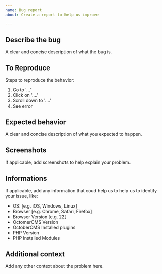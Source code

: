 ```yaml
---
name: Bug report
about: Create a report to help us improve

---
```


## Describe the bug
A clear and concise description of what the bug is.

## To Reproduce

Steps to reproduce the behavior:

1. Go to '...'
2. Click on '....'
3. Scroll down to '....'
4. See error

## Expected behavior

A clear and concise description of what you expected to happen.

## Screenshots

If applicable, add screenshots to help explain your problem.

## Informations

If applicable, add any information that coud help us to help us to identify your issue, like:

 - OS: [e.g. iOS, Windows, Linux]
 - Browser [e.g. Chrome, Safari, Firefox]
 - Browser Version [e.g. 22]
 - OctomerCMS Version
 - OctoberCMS Installed plugins
 - PHP Version
 - PHP Installed Modules

## Additional context

Add any other context about the problem here.
